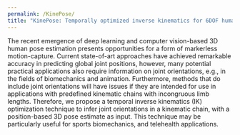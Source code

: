 ```yaml
---
permalink: /KinePose/
title: "KinePose: Temporally optimized inverse kinematics for 6DOF human pose estimation"
---
```


The recent emergence of deep learning and computer vision-based 3D human pose estimation presents opportunities for a form of markerless motion-capture.
Current state-of-art approaches have achieved remarkable accuracy in predicting global joint positions, however, many potential practical applications also require information on joint orientations, e.g., in the fields of biomechanics and animation. Furthermore, methods that do include joint orientations will have issues if they are intended for use in applications with predefined kinematic chains with incongruous limb lengths. Therefore, we propose a temporal inverse kinematics (IK) optimization technique to infer joint orientations in a kinematic chain, with a position-based 3D pose estimate as input. This technique may be particularly useful for sports biomechanics, and telehealth applications.

